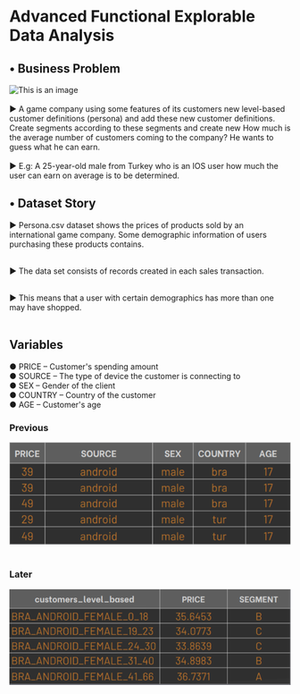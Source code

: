 # Advanced Functional Explorable Data Analysis
## • Business Problem
![This is an image](https://www.socialbusinesstr.com/wp-content/uploads/2018/03/sadakat_ve_calisma_hayati-770x420.jpg)<br/><br/>
▶ A game company using some features of its customers new level-based customer definitions (persona) and add these new customer definitions. Create segments according to these segments and create new How much is the average number of customers coming to the company? He wants to guess what he can earn. <br/><br/>
▶ E.g: A 25-year-old male from Turkey who is an IOS user how much the user can earn on average is to be determined. 
## • Dataset Story
▶ Persona.csv dataset shows the prices of products sold by an international game company. Some demographic information of users purchasing these products contains. <br/><br/>

▶ The data set consists of records created in each sales transaction.<br/><br/>

▶ This means that a user with certain demographics has more than one may have shopped.<br/><br/>
## Variables
● PRICE – Customer's spending amount<br/>
● SOURCE – The type of device the customer is connecting to<br/>
● SEX – Gender of the client<br/>
● COUNTRY – Country of the customer<br/>
● AGE – Customer's age<br/>

### Previous
![images](https://github.com/enessoztrk/Advanced_Functional_EDA/blob/main/img/g1.png) <br/><br/>
### Later
![images2](https://github.com/enessoztrk/Advanced_Functional_EDA/blob/main/img/g2.png)

